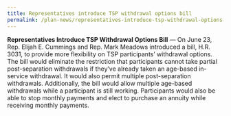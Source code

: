 ```yaml
---
title: Representatives introduce TSP withdrawal options bill
permalink: /plan-news/representatives-introduce-tsp-withdrawal-options-bill/
---
```


**Representatives Introduce TSP Withdrawal Options Bill** &#8212; On June 23, Rep. Elijah E. Cummings and Rep. Mark Meadows introduced a bill, H.R. 3031, to provide more flexibility on TSP participants’ withdrawal options. The bill would eliminate the restriction that participants cannot take partial post-separation withdrawals if they’ve already taken an age-based in-service withdrawal. It would also permit multiple post-separation withdrawals. Additionally, the bill would allow multiple age-based withdrawals while a participant is still working. Participants would also be able to stop monthly payments and elect to purchase an annuity while receiving monthly payments.
